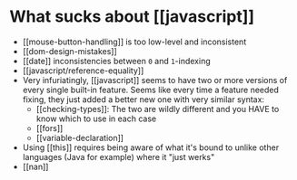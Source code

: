 # What sucks about [[javascript]]

* [[mouse-button-handling]] is too low-level and inconsistent
* [[dom-design-mistakes]]
* [[date]] inconsistencies between `0` and `1`-indexing
* [[javascript/reference-equality]]
* Very infuriatingly, [[javascript]] seems to have two or more versions of every single built-in feature. Seems like every time a feature needed fixing, they just added a better new one with very similar syntax:
  * [[checking-types]]: The two are wildly different and you HAVE to know which to use in each case
  * [[fors]]
  * [[variable-declaration]]
* Using [[this]] requires being aware of what it's bound to unlike other languages (Java for example) where it "just werks"
* [[nan]]
